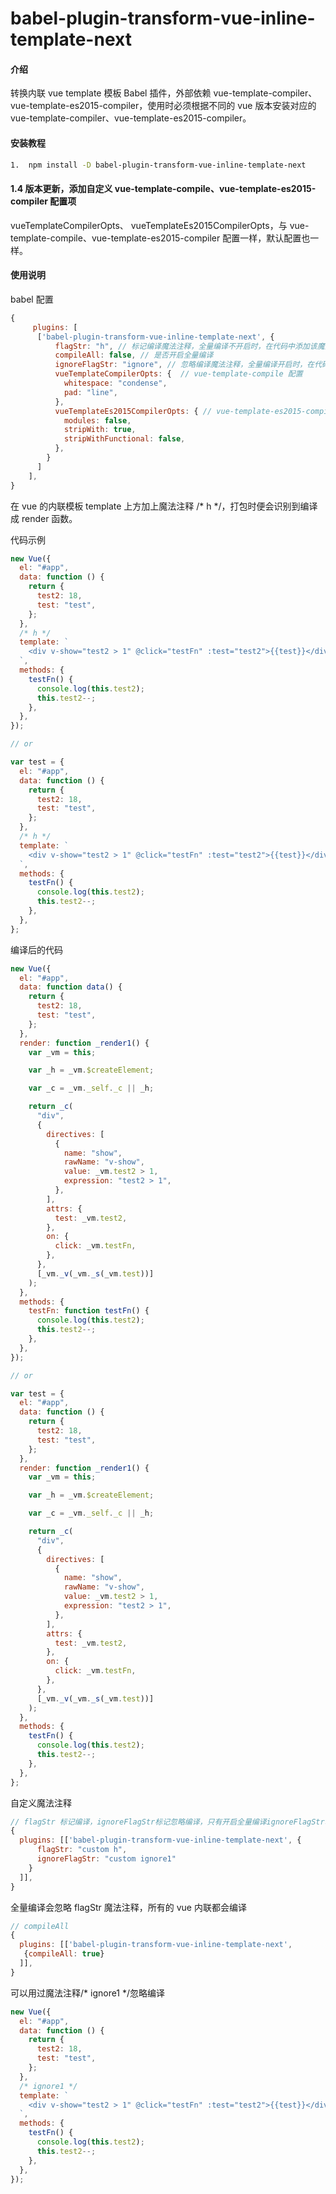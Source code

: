 # babel-plugin-transform-vue-inline-template-next

#### 介绍

转换内联 vue template 模板 Babel 插件，外部依赖 vue-template-compiler、vue-template-es2015-compiler，使用时必须根据不同的 vue 版本安装对应的 vue-template-compiler、vue-template-es2015-compiler。

#### 安装教程

```bash
1.  npm install -D babel-plugin-transform-vue-inline-template-next
```

#### 1.4 版本更新，添加自定义 vue-template-compile、vue-template-es2015-compiler 配置项

vueTemplateCompilerOpts、 vueTemplateEs2015CompilerOpts，与 vue-template-compile、vue-template-es2015-compiler 配置一样，默认配置也一样。

#### 使用说明

babel 配置

```js
{
     plugins: [
      ['babel-plugin-transform-vue-inline-template-next', {
          flagStr: "h", // 标记编译魔法注释，全量编译不开启时，在代码中添加该魔法注释，将编译代码
          compileAll: false, // 是否开启全量编译
          ignoreFlagStr: "ignore", // 忽略编译魔法注释，全量编译开启时，在代码中添加该魔法注释，将忽略编译代码
          vueTemplateCompilerOpts: {  // vue-template-compile 配置
            whitespace: "condense",
            pad: "line",
          },
          vueTemplateEs2015CompilerOpts: { // vue-template-es2015-compiler 配置
            modules: false,
            stripWith: true,
            stripWithFunctional: false,
          },
        }
      ]
    ],
}
```

在 vue 的内联模板 template 上方加上魔法注释 /* h */，打包时便会识别到编译成 render 函数。

代码示例

```js
new Vue({
  el: "#app",
  data: function () {
    return {
      test2: 18,
      test: "test",
    };
  },
  /* h */
  template: `
    <div v-show="test2 > 1" @click="testFn" :test="test2">{{test}}</div>
  `,
  methods: {
    testFn() {
      console.log(this.test2);
      this.test2--;
    },
  },
});

// or

var test = {
  el: "#app",
  data: function () {
    return {
      test2: 18,
      test: "test",
    };
  },
  /* h */
  template: `
    <div v-show="test2 > 1" @click="testFn" :test="test2">{{test}}</div>
  `,
  methods: {
    testFn() {
      console.log(this.test2);
      this.test2--;
    },
  },
};
```

编译后的代码

```js
new Vue({
  el: "#app",
  data: function data() {
    return {
      test2: 18,
      test: "test",
    };
  },
  render: function _render1() {
    var _vm = this;

    var _h = _vm.$createElement;

    var _c = _vm._self._c || _h;

    return _c(
      "div",
      {
        directives: [
          {
            name: "show",
            rawName: "v-show",
            value: _vm.test2 > 1,
            expression: "test2 > 1",
          },
        ],
        attrs: {
          test: _vm.test2,
        },
        on: {
          click: _vm.testFn,
        },
      },
      [_vm._v(_vm._s(_vm.test))]
    );
  },
  methods: {
    testFn: function testFn() {
      console.log(this.test2);
      this.test2--;
    },
  },
});

// or

var test = {
  el: "#app",
  data: function () {
    return {
      test2: 18,
      test: "test",
    };
  },
  render: function _render1() {
    var _vm = this;

    var _h = _vm.$createElement;

    var _c = _vm._self._c || _h;

    return _c(
      "div",
      {
        directives: [
          {
            name: "show",
            rawName: "v-show",
            value: _vm.test2 > 1,
            expression: "test2 > 1",
          },
        ],
        attrs: {
          test: _vm.test2,
        },
        on: {
          click: _vm.testFn,
        },
      },
      [_vm._v(_vm._s(_vm.test))]
    );
  },
  methods: {
    testFn() {
      console.log(this.test2);
      this.test2--;
    },
  },
};
```

自定义魔法注释

```js
// flagStr 标记编译，ignoreFlagStr标记忽略编译，只有开启全量编译ignoreFlagStr才有效
{
  plugins: [['babel-plugin-transform-vue-inline-template-next', {
      flagStr: "custom h",
      ignoreFlagStr: "custom ignore1"
    }
  ]],
}
```

全量编译会忽略 flagStr 魔法注释，所有的 vue 内联都会编译

```js
// compileAll
{
  plugins: [['babel-plugin-transform-vue-inline-template-next',
   {compileAll: true}
  ]],
}
```

可以用过魔法注释/* ignore1 */忽略编译

```js
new Vue({
  el: "#app",
  data: function () {
    return {
      test2: 18,
      test: "test",
    };
  },
  /* ignore1 */
  template: `
    <div v-show="test2 > 1" @click="testFn" :test="test2">{{test}}</div>
  `,
  methods: {
    testFn() {
      console.log(this.test2);
      this.test2--;
    },
  },
});
```
